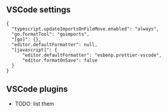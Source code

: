 
## VSCode settings
```
{
  "typescript.updateImportsOnFileMove.enabled": "always",
  "go.formatTool": "goimports",
  "[go]": {},
  "editor.defaultFormatter": null,
  "[javascript]": {
      "editor.defaultFormatter": "esbenp.prettier-vscode",
      "editor.formatOnSave": false
  }
}
```

## VSCode plugins
* TODO: list them

